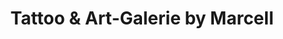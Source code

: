 ---
title: "Tattoo & Art-Galerie by Marcell"
url: /noerdlingen/tattoo-und-art-galerie-by-marcell/
shop: Tattoo
---
